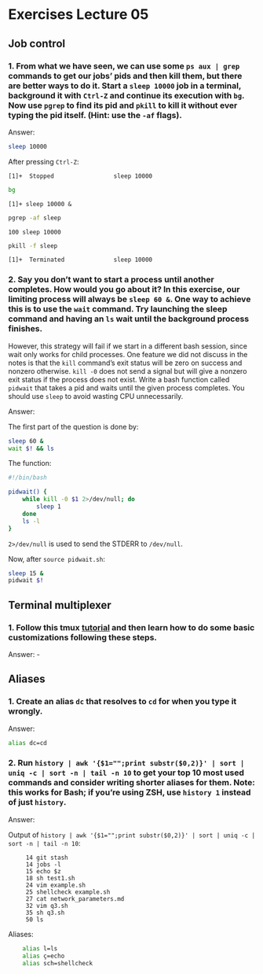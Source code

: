 # Exercises Lecture 05

## Job control

### 1. From what we have seen, we can use some `ps aux | grep` commands to get our jobs’ pids and then kill them, but there are better ways to do it. Start a `sleep 10000` job in a terminal, background it with `Ctrl-Z` and continue its execution with `bg`. Now use `pgrep` to find its pid and `pkill` to kill it without ever typing the pid itself. (Hint: use the `-af` flags).

Answer:

```bash
sleep 10000
```

After pressing `Ctrl-Z`:

```
[1]+  Stopped                 sleep 10000
```

```bash
bg
```

```
[1]+ sleep 10000 &
```

```bash
pgrep -af sleep
```

```
100 sleep 10000
```

```bash
pkill -f sleep
```

```
[1]+  Terminated              sleep 10000
```

### 2. Say you don’t want to start a process until another completes. How would you go about it? In this exercise, our limiting process will always be `sleep 60 &`. One way to achieve this is to use the `wait` command. Try launching the sleep command and having an `ls` wait until the background process finishes.

However, this strategy will fail if we start in a different bash session, since wait only works for child processes. One feature we did not discuss in the notes is that the `kill` command’s exit status will be zero on success and nonzero otherwise. `kill -0` does not send a signal but will give a nonzero exit status if the process does not exist. Write a bash function called `pidwait` that takes a pid and waits until the given process completes. You should use `sleep` to avoid wasting CPU unnecessarily.

Answer:

The first part of the question is done by:

```bash
sleep 60 &
wait $! && ls
```

The function:

```bash
#!/bin/bash

pidwait() {
	while kill -0 $1 2>/dev/null; do
		sleep 1
	done
	ls -l
}
```

`2>/dev/null` is used to send the STDERR to `/dev/null`.

Now, after `source pidwait.sh`:

```bash
sleep 15 &
pidwait $!
```

## Terminal multiplexer

### 1. Follow this tmux [tutorial](https://www.hamvocke.com/blog/a-quick-and-easy-guide-to-tmux/) and then learn how to do some basic customizations following these steps.

Answer: -

## Aliases

### 1. Create an alias `dc` that resolves to `cd` for when you type it wrongly.

Answer:

```bash
alias dc=cd
```

### 2. Run `history | awk '{$1="";print substr($0,2)}' | sort | uniq -c | sort -n | tail -n 10` to get your top 10 most used commands and consider writing shorter aliases for them. Note: this works for Bash; if you’re using ZSH, use `history 1` instead of just `history`.

Answer:

Output of `history | awk '{$1="";print substr($0,2)}' | sort | uniq -c | sort -n | tail -n 10`:

```
     14 git stash
     14 jobs -l
     15 echo $z
     18 sh test1.sh
     24 vim example.sh
     25 shellcheck example.sh
     27 cat network_parameters.md
     32 vim q3.sh
     35 sh q3.sh
     50 ls
```

Aliases:

```bash
	alias l=ls
	alias ç=echo
	alias sch=shellcheck
```
